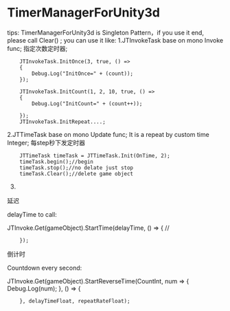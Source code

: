 # TimerManagerForUnity3d
tips: TimerManagerForUnity3d is Singleton Pattern，if you use it end, please call Clear() ;
you can use it like:
1.JTInvokeTask base on mono Invoke func;
指定次数定时器;

        JTInvokeTask.InitOnce(3, true, () =>
        {
            Debug.Log("InitOnce=" + (count));
        });
        
        JTInvokeTask.InitCount(1, 2, 10, true, () =>
        {
            Debug.Log("InitCount=" + (count++));

        });
        JTInvokeTask.InitRepeat....;
 
2.JTTimeTask base on mono  Update func; It is a repeat by custom time Integer;
每step秒下发定时器

        JTTimeTask timeTask = JTTimeTask.Init(OnTime, 2);
        timeTask.begin();//begin
        timeTask.stop();//no delate just stop
        timeTask.Clear();//delete game object
        
3.
延迟

delayTime to call:

JTInvoke.Get(gameObject).StartTime(delayTime, () =>
        {
            //

        });
倒计时

Countdown every second:

JTInvoke.Get(gameObject).StartReverseTime(CountInt, num =>
        {
            Debug.Log(num);
        }, () =>
        {
            
        }, delayTimeFloat, repeatRateFloat);
